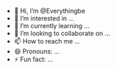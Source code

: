 - 👋 Hi, I’m @Everythingbe
- 👀 I’m interested in ...
- 🌱 I’m currently learning ...
- 💞️ I’m looking to collaborate on ...
- 📫 How to reach me ...
- 😄 Pronouns: ...
- ⚡ Fun fact: ...

<!---
Everythingbe/Everythingbe is a ✨ special ✨ repository because its `README.md` (this file) appears on your GitHub profile.
You can click the Preview link to take a look at your changes.
--->
